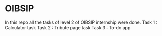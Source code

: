 # OIBSIP
In this repo all the tasks of level 2 of OIBSIP internship were done. 
Task 1 : Calculator task
Task 2 : Tribute page task
Task 3 : To-do app
